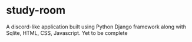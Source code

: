 # study-room
A discord-like application built using Python Django framework along with Sqlite, HTML, CSS, Javascript.
Yet to be complete
